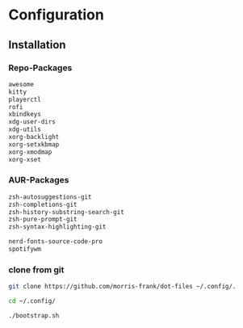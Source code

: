 # Configuration

## Installation

### Repo-Packages

```bash
awesome
kitty
playerctl
rofi
xbindkeys
xdg-user-dirs
xdg-utils
xorg-backlight
xorg-setxkbmap
xorg-xmodmap
xorg-xset
```

### AUR-Packages

```bash
zsh-autosuggestions-git
zsh-completions-git
zsh-history-substring-search-git
zsh-pure-prompt-git
zsh-syntax-highlighting-git

nerd-fonts-source-code-pro
spotifywm
 ```

### clone from git
```bash
git clone https://github.com/morris-frank/dot-files ~/.config/.

cd ~/.config/

./bootstrap.sh
```
